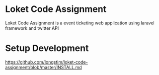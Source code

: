 # Loket Code Assignment
Loket Code Assignment is a event ticketing web application using laravel framework and twitter API

# Setup Development
https://github.com/longstim/loket-code-assignment/blob/master/INSTALL.md
